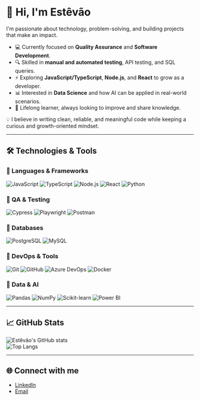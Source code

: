 # 👋 Hi, I'm Estêvão  

I'm passionate about technology, problem-solving, and building projects that make an impact.  

- 💻 Currently focused on **Quality Assurance** and **Software Development**.  
- 🔍 Skilled in **manual and automated testing**, API testing, and SQL queries.  
- ⚡ Exploring **JavaScript/TypeScript**, **Node.js**, and **React** to grow as a developer.  
- 📊 Interested in **Data Science** and how AI can be applied in real-world scenarios.  
- 🌱 Lifelong learner, always looking to improve and share knowledge.  

💡 I believe in writing clean, reliable, and meaningful code while keeping a curious and growth-oriented mindset.  

---

## 🛠️ Technologies & Tools  

### 🔹 Languages & Frameworks  
![JavaScript](https://img.shields.io/badge/JavaScript-F7DF1E?style=for-the-badge&logo=javascript&logoColor=black) ![TypeScript](https://img.shields.io/badge/TypeScript-3178C6?style=for-the-badge&logo=typescript&logoColor=white) ![Node.js](https://img.shields.io/badge/Node.js-339933?style=for-the-badge&logo=node.js&logoColor=white) ![React](https://img.shields.io/badge/React-20232A?style=for-the-badge&logo=react&logoColor=61DAFB) ![Python](https://img.shields.io/badge/Python-3776AB?style=for-the-badge&logo=python&logoColor=white)  

### 🔹 QA & Testing  
![Cypress](https://img.shields.io/badge/Cypress-17202C?style=for-the-badge&logo=cypress&logoColor=white) ![Playwright](https://img.shields.io/badge/Playwright-2EAD33?style=for-the-badge&logo=playwright&logoColor=white) ![Postman](https://img.shields.io/badge/Postman-FF6C37?style=for-the-badge&logo=postman&logoColor=white)   

### 🔹 Databases  
![PostgreSQL](https://img.shields.io/badge/PostgreSQL-4169E1?style=for-the-badge&logo=postgresql&logoColor=white) ![MySQL](https://img.shields.io/badge/MySQL-4479A1?style=for-the-badge&logo=mysql&logoColor=white)  

### 🔹 DevOps & Tools  
![Git](https://img.shields.io/badge/Git-F05032?style=for-the-badge&logo=git&logoColor=white) ![GitHub](https://img.shields.io/badge/GitHub-181717?style=for-the-badge&logo=github&logoColor=white) ![Azure DevOps](https://img.shields.io/badge/Azure_DevOps-0078D7?style=for-the-badge&logo=azuredevops&logoColor=white) ![Docker](https://img.shields.io/badge/Docker-2496ED?style=for-the-badge&logo=docker&logoColor=white)  

### 🔹 Data & AI  
![Pandas](https://img.shields.io/badge/Pandas-150458?style=for-the-badge&logo=pandas&logoColor=white) ![NumPy](https://img.shields.io/badge/NumPy-013243?style=for-the-badge&logo=numpy&logoColor=white) ![Scikit-learn](https://img.shields.io/badge/Scikit--learn-F7931E?style=for-the-badge&logo=scikitlearn&logoColor=white) ![Power BI](https://img.shields.io/badge/Power_BI-F2C811?style=for-the-badge&logo=powerbi&logoColor=black)  

---

## 📈 GitHub Stats  

![Estêvão's GitHub stats](https://github-readme-stats.vercel.app/api?username=estevaolelis&show_icons=true&theme=dracula)  
![Top Langs](https://github-readme-stats.vercel.app/api/top-langs/?username=estevaolelis&layout=compact&theme=dracula)  

---

## 🌐 Connect with me  

- [LinkedIn](https://www.linkedin.com/in/estevaolelis)  
- [Email](mailto:estevaolelis@gmail.com)  
